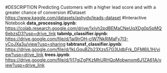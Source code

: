 #DESCRIPTION
Predicting Customers with a higher lead score and with a greater chance of conversion
#Dataset 
https://www.kaggle.com/datasets/ashydv/leads-dataset
#Interactive Notebook
**data_processing.ipynb**: https://colab.research.google.com/drive/1xlyh2pdBEMaCNeUqXDg0p5pMQ6ebzsD3?usp=drive_link
**tabmlp_classifier.ipynb**: https://drive.google.com/file/d/1ai9irOH-clW7NkRiMaFy7I3-vCoJXa3u/view?usp=sharing
**tabtransf_classifier.ipynb**: https://drive.google.com/file/d/1kLGquBZb23Xzs57G3UdbFrk_DFM6IL1H/view?usp=drive_link
**trees.ipynb**: https://drive.google.com/file/d/1j17giZgPKzMhURHQoMobwnxm6J1ZA61A/view?usp=drive_link
